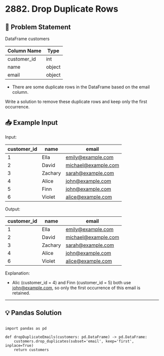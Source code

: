 # 2882. Drop Duplicate Rows


## 📝 Problem Statement

DataFrame customers

| Column Name | Type   |
|-------------|--------|
| customer_id | int    |
| name        | object |
| email       | object |

 - There are some duplicate rows in the DataFrame based on the email column.

Write a solution to remove these duplicate rows and keep only the first occurrence.

## 📥 Example Input
Input:


| customer_id | name    | email               |
|-------------|---------|---------------------|
| 1           | Ella    | emily@example.com   |
| 2           | David   | michael@example.com |
| 3           | Zachary | sarah@example.com   |
| 4           | Alice   | john@example.com    |
| 5           | Finn    | john@example.com    |
| 6           | Violet  | alice@example.com   |

Output:  

| customer_id | name    | email               |
|-------------|---------|---------------------|
| 1           | Ella    | emily@example.com   |
| 2           | David   | michael@example.com |
| 3           | Zachary | sarah@example.com   |
| 4           | Alice   | john@example.com    |
| 6           | Violet  | alice@example.com   |

Explanation:
  - Alic (customer_id = 4) and Finn (customer_id = 5) both use john@example.com, so only the first occurrence of this email is retained.
---

## 💡 Pandas Solution

```pandas

import pandas as pd

def dropDuplicateEmails(customers: pd.DataFrame) -> pd.DataFrame:
    customers.drop_duplicates(subset='email', keep='first', inplace=True)
    return customers
